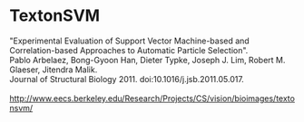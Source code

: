 TextonSVM
=========

"Experimental Evaluation of Support Vector Machine-based and Correlation-based Approaches to Automatic Particle Selection".<br>
Pablo Arbelaez, Bong-Gyoon Han, Dieter Typke, Joseph J. Lim, Robert M. Glaeser, Jitendra Malik.<br>
Journal of Structural Biology 2011. doi:10.1016/j.jsb.2011.05.017.<br>
<br>
http://www.eecs.berkeley.edu/Research/Projects/CS/vision/bioimages/textonsvm/

